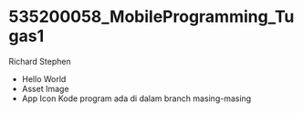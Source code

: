 # 535200058_MobileProgramming_Tugas1
Richard Stephen
- Hello World
- Asset Image
- App Icon
Kode program ada di dalam branch masing-masing
